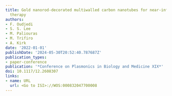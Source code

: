 ```yaml
---
title: Gold nanorod-decorated multiwalled carbon nanotubes for near-infrared photothermal
  therapy
authors:
- F. Oudjedi
- S. S. Lee
- M. Paliouras
- M. Trifiro
- A. Kirk
date: '2022-01-01'
publishDate: '2024-05-30T20:52:40.787687Z'
publication_types:
- paper-conference
publication: '*Conference on Plasmonics in Biology and Medicine XIX*'
doi: 10.1117/12.2608307
links:
- name: URL
  url: <Go to ISI>://WOS:000832047700008
---
```


